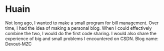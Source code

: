 # Huain
Not long ago, I wanted to make a small program for bill management. Over time, I had the idea of making a personal blog. When I could effectively combine the two, I would do the first code sharing. I would also share the experience of big and small problems I encountered on CSDN. Blog name: Devout-MZC
